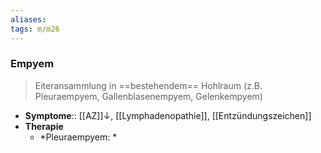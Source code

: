 ```yaml
---
aliases: 
tags: m/m26
---
```

### Empyem
> Eiteransammlung in ==bestehendem== Hohlraum (z.B. Pleuraempyem, Gallenblasenempyem, Gelenkempyem)
- **Symptome**:: [[AZ]]↓, [[Lymphadenopathie]], [[Entzündungszeichen]]
- **Therapie**
	- *Pleuraempyem: *